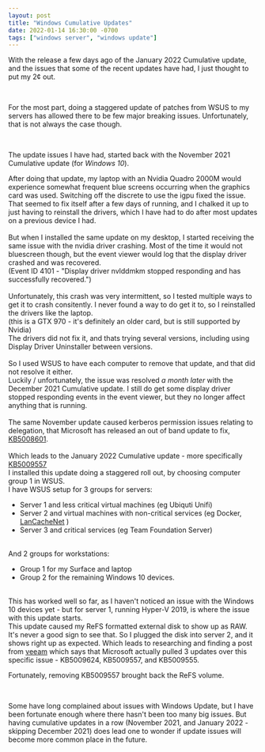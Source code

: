 ```yaml
---
layout: post
title: "Windows Cumulative Updates"
date: 2022-01-14 16:30:00 -0700
tags: ["windows server", "windows update"]
---
```


With the release a few days ago of the January 2022 Cumulative update, and the issues that some of the recent updates have had, I just thought to put my 2¢ out.

<br>

For the most part, doing a staggered update of patches from WSUS to my servers has allowed there to be few major breaking issues. Unfortunately, that is not always the case though.

<br>

The update issues I have had, started back with the November 2021 Cumulative update (for *Windows 10*).

After doing that update, my laptop with an Nvidia Quadro 2000M would experience somewhat frequent blue screens occurring when the graphics card was used. Switching off the discrete to use the igpu fixed the issue.
<br>
That seemed to fix itself after a few days of running, and I chalked it up to just having to reinstall the drivers, which I have had to do after most updates on a previous device I had.
<br><br>
But when I installed the same update on my desktop, I started receiving the same issue with the nvidia driver crashing. Most of the time it would not bluescreen though, but the event viewer would log that the display driver crashed and was recovered.
<br>(Event ID 4101 - "Display driver nvlddmkm stopped responding and has successfully recovered.")
<br><br>
Unfortunately, this crash was very intermittent, so I tested multiple ways to get it to crash consitently. I never found a way to do get it to, so I reinstalled the drivers like the laptop.
<br>(this is a GTX 970 - it's definitely an older card, but is still supported by Nvidia)
<br>
The drivers did not fix it, and thats trying several versions, including using Display Driver Uninstaller between versions.
<br><br>
So I used WSUS to have each computer to remove that update, and that did not resolve it either.<br>
Luckily / unfortunately, the issue was resolved _a month later_ with the December 2021 Cumulative update. I still do get some display driver stopped responding events in the event viewer, but they no longer affect anything that is running.
<br><br>
The same November update caused kerberos permission issues relating to delegation, that Microsoft has released an out of band update to fix, [KB5008601](https://support.microsoft.com/en-us/topic/november-14-2021-kb5008601-os-build-14393-4771-out-of-band-c8cd33ce-3d40-4853-bee4-a7cc943582b9).
<br><br>
Which leads to the January 2022 Cumulative update - more specifically [KB5009557](https://support.microsoft.com/en-us/topic/january-11-2022-kb5009557-os-build-17763-2452-c3ee4073-1e7f-488b-86c9-d050672437ae)
<br>
I installed this update doing a staggered roll out, by choosing computer group 1 in WSUS.
<br>
I have WSUS setup for 3 groups for servers:
- Server 1 and less critical virtual machines (eg Ubiquti Unifi)
- Server 2 and virtual machines with non-critical services (eg Docker, [LanCacheNet](https://github.com/lancachenet/monolithic) )
- Server 3 and critical services (eg Team Foundation Server)
<br><br>

And 2 groups for workstations:
- Group 1 for my Surface and laptop
- Group 2 for the remaining Windows 10 devices.
<br><br>

This has worked well so far, as I haven't noticed an issue with the Windows 10 devices yet - but for server 1, running Hyper-V 2019, is where the issue with this update starts.
<br>
This update caused my ReFS formatted external disk to show up as RAW. It's never a good sign to see that. So I plugged the disk into server 2, and it shows right up as expected. Which leads to researching and finding a post from [veeam](https://community.veeam.com/discussion-boards-66/refs-issues-with-latest-windows-server-updates-kb5009624-kb5009557-kb5009555-2005) which says that Microsoft actually pulled 3 updates over this specific issue - KB5009624, KB5009557, and KB5009555.

Fortunately, removing KB5009557 brought back the ReFS volume.

<br>

Some have long complained about issues with Windows Update, but I have been fortunate enough where there hasn't been too many big issues. But having cumulative updates in a row (November 2021, and January 2022 - skipping December 2021) does lead one to wonder if update issues will become more common place in the future.
